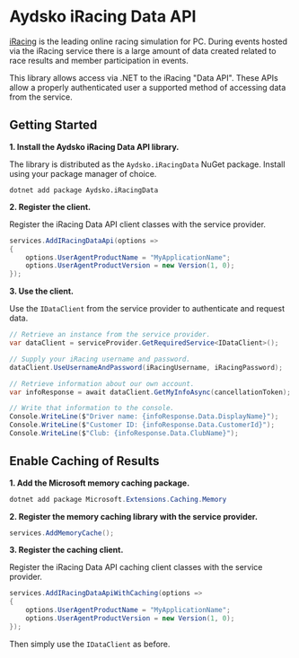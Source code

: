 # Aydsko iRacing Data API

[iRacing](https://www.iracing.com) is the leading online racing simulation for PC. During events hosted via the iRacing service there is a large amount of data created related to race results and member participation in events.

This library allows access via .NET to the iRacing "Data API". These APIs allow a properly authenticated user a supported method of accessing data from the service.

## Getting Started

**1. Install the Aydsko iRacing Data API library.**

The library is distributed as the `Aydsko.iRacingData` NuGet package. Install using your package manager of choice.

```pwsh
dotnet add package Aydsko.iRacingData
```

**2. Register the client.**

Register the iRacing Data API client classes with the service provider.

```csharp
services.AddIRacingDataApi(options =>
{
    options.UserAgentProductName = "MyApplicationName";
    options.UserAgentProductVersion = new Version(1, 0);
});
```

**3. Use the client.**

Use the `IDataClient` from the service provider to authenticate and request data.

```csharp
// Retrieve an instance from the service provider.
var dataClient = serviceProvider.GetRequiredService<IDataClient>();

// Supply your iRacing username and password.
dataClient.UseUsernameAndPassword(iRacingUsername, iRacingPassword);

// Retrieve information about our own account.
var infoResponse = await dataClient.GetMyInfoAsync(cancellationToken);

// Write that information to the console.
Console.WriteLine($"Driver name: {infoResponse.Data.DisplayName}");
Console.WriteLine($"Customer ID: {infoResponse.Data.CustomerId}");
Console.WriteLine($"Club: {infoResponse.Data.ClubName}");
```

## Enable Caching of Results

**1. Add the Microsoft memory caching package.**

```powershell
dotnet add package Microsoft.Extensions.Caching.Memory
```

**2. Register the memory caching library with the service provider.**

```csharp
services.AddMemoryCache();
```

**3. Register the caching client.**

Register the iRacing Data API caching client classes with the service provider.

```csharp
services.AddIRacingDataApiWithCaching(options =>
{
    options.UserAgentProductName = "MyApplicationName";
    options.UserAgentProductVersion = new Version(1, 0);
});
```

Then simply use the `IDataClient` as before.
